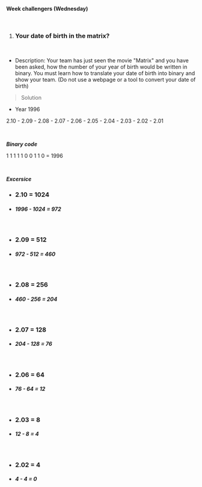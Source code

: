 **Week challengers (Wednesday)**

<br>

1. ### Your date of birth in the matrix?
<br>

- Description: Your team has just seen the movie "Matrix" and you have been asked, how the number of your year of birth would be written in binary. You must learn how to translate your date of birth into binary and show your team. (Do not use a webpage or a tool to convert your date of birth)

>Solution

- Year 1996

2.10 - 2.09 - 2.08 - 2.07 - 2.06 - 2.05 - 2.04 - 2.03 - 2.02 - 2.01

<br>

***Binary code***

  1 1 1 1 1 0 0 1 1 0 = 1996

<br>

***Excersice***


- ### 2.10 = 1024 
- ##### 1996 - 1024 = 972

<br>

- ### 2.09 = 512
- ##### 972 - 512 = 460

<br>

- ### 2.08 = 256
- ##### 460 - 256 = 204

<br>

- ### 2.07 = 128
- ##### 204 - 128 = 76

<br>

- ### 2.06 = 64
- ##### 76 - 64 = 12

<br>

- ### 2.03 = 8
- ##### 12 - 8 = 4

<br>

- ### 2.02 = 4
- ##### 4 - 4 = 0

